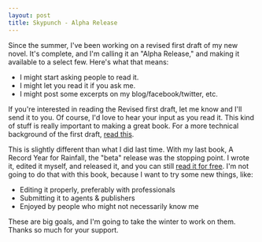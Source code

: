```yaml
---
layout: post
title: Skypunch - Alpha Release
---
```


Since the summer, I've been working on a revised first draft of my new novel. It's complete, and I'm calling it an "Alpha Release," and making it available to a select few. Here's what that means: 

* I might start asking people to read it. 
* I might let you read it if you ask me. 
* I might post some excerpts on my blog/facebook/twitter, etc. 

If you're interested in reading the Revised first draft, let me know and I'll send it to you. Of course, I'd love to hear your input as you read it. This kind of stuff is really important to making a great book. For a more technical background of the first draft, [read this](http://sawyerpaul.com/Skypunch-first-draft/). 


This is slightly different than what I did last time. With my last book, A Record Year for Rainfall, the "beta" release was the stopping point. I wrote it, edited it myself, and released it, and you can still [read it for free](http://sawyerpaul.com/about/). I'm not going to do that with this book, because I want to try some new things, like: 

* Editing it properly, preferably with professionals
* Submitting it to agents & publishers
* Enjoyed by people who might not necessarily know me 
	
These are big goals, and I'm going to take the winter to work on them. Thanks so much for your support. 
